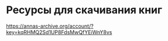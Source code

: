 # Ресурсы для скачивания книг

https://annas-archive.org/account/?key=kqRHMQ2Sd1UP8FdsMwQfYEiWnY8vs
